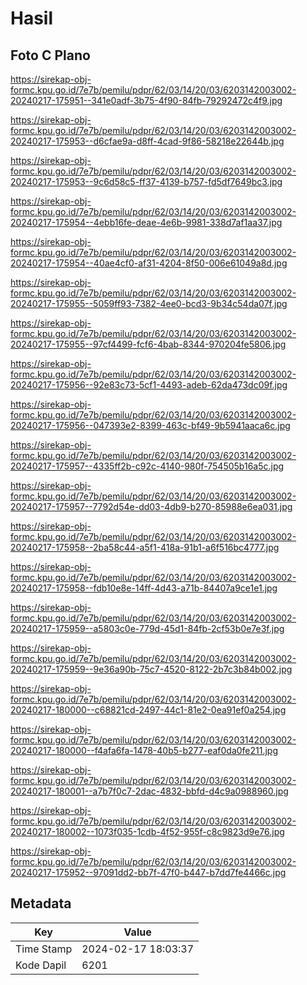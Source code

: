 # Hasil

## Foto C Plano

https://sirekap-obj-formc.kpu.go.id/7e7b/pemilu/pdpr/62/03/14/20/03/6203142003002-20240217-175951--341e0adf-3b75-4f90-84fb-79292472c4f9.jpg

https://sirekap-obj-formc.kpu.go.id/7e7b/pemilu/pdpr/62/03/14/20/03/6203142003002-20240217-175953--d6cfae9a-d8ff-4cad-9f86-58218e22644b.jpg

https://sirekap-obj-formc.kpu.go.id/7e7b/pemilu/pdpr/62/03/14/20/03/6203142003002-20240217-175953--9c6d58c5-ff37-4139-b757-fd5df7649bc3.jpg

https://sirekap-obj-formc.kpu.go.id/7e7b/pemilu/pdpr/62/03/14/20/03/6203142003002-20240217-175954--4ebb16fe-deae-4e6b-9981-338d7af1aa37.jpg

https://sirekap-obj-formc.kpu.go.id/7e7b/pemilu/pdpr/62/03/14/20/03/6203142003002-20240217-175954--40ae4cf0-af31-4204-8f50-006e61049a8d.jpg

https://sirekap-obj-formc.kpu.go.id/7e7b/pemilu/pdpr/62/03/14/20/03/6203142003002-20240217-175955--5059ff93-7382-4ee0-bcd3-9b34c54da07f.jpg

https://sirekap-obj-formc.kpu.go.id/7e7b/pemilu/pdpr/62/03/14/20/03/6203142003002-20240217-175955--97cf4499-fcf6-4bab-8344-970204fe5806.jpg

https://sirekap-obj-formc.kpu.go.id/7e7b/pemilu/pdpr/62/03/14/20/03/6203142003002-20240217-175956--92e83c73-5cf1-4493-adeb-62da473dc09f.jpg

https://sirekap-obj-formc.kpu.go.id/7e7b/pemilu/pdpr/62/03/14/20/03/6203142003002-20240217-175956--047393e2-8399-463c-bf49-9b5941aaca6c.jpg

https://sirekap-obj-formc.kpu.go.id/7e7b/pemilu/pdpr/62/03/14/20/03/6203142003002-20240217-175957--4335ff2b-c92c-4140-980f-754505b16a5c.jpg

https://sirekap-obj-formc.kpu.go.id/7e7b/pemilu/pdpr/62/03/14/20/03/6203142003002-20240217-175957--7792d54e-dd03-4db9-b270-85988e6ea031.jpg

https://sirekap-obj-formc.kpu.go.id/7e7b/pemilu/pdpr/62/03/14/20/03/6203142003002-20240217-175958--2ba58c44-a5f1-418a-91b1-a6f516bc4777.jpg

https://sirekap-obj-formc.kpu.go.id/7e7b/pemilu/pdpr/62/03/14/20/03/6203142003002-20240217-175958--fdb10e8e-14ff-4d43-a71b-84407a9ce1e1.jpg

https://sirekap-obj-formc.kpu.go.id/7e7b/pemilu/pdpr/62/03/14/20/03/6203142003002-20240217-175959--a5803c0e-779d-45d1-84fb-2cf53b0e7e3f.jpg

https://sirekap-obj-formc.kpu.go.id/7e7b/pemilu/pdpr/62/03/14/20/03/6203142003002-20240217-175959--9e36a90b-75c7-4520-8122-2b7c3b84b002.jpg

https://sirekap-obj-formc.kpu.go.id/7e7b/pemilu/pdpr/62/03/14/20/03/6203142003002-20240217-180000--c68821cd-2497-44c1-81e2-0ea91ef0a254.jpg

https://sirekap-obj-formc.kpu.go.id/7e7b/pemilu/pdpr/62/03/14/20/03/6203142003002-20240217-180000--f4afa6fa-1478-40b5-b277-eaf0da0fe211.jpg

https://sirekap-obj-formc.kpu.go.id/7e7b/pemilu/pdpr/62/03/14/20/03/6203142003002-20240217-180001--a7b7f0c7-2dac-4832-bbfd-d4c9a0988960.jpg

https://sirekap-obj-formc.kpu.go.id/7e7b/pemilu/pdpr/62/03/14/20/03/6203142003002-20240217-180002--1073f035-1cdb-4f52-955f-c8c9823d9e76.jpg

https://sirekap-obj-formc.kpu.go.id/7e7b/pemilu/pdpr/62/03/14/20/03/6203142003002-20240217-175952--97091dd2-bb7f-47f0-b447-b7dd7fe4466c.jpg


## Metadata

| Key        | Value               |
| ---------- | ------------------- |
| Time Stamp | 2024-02-17 18:03:37 |
| Kode Dapil | 6201                |



